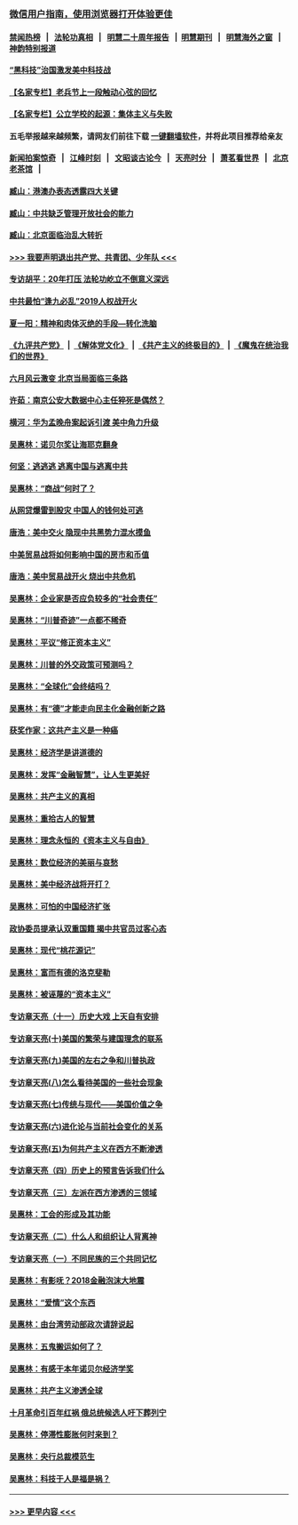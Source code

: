 ### [微信用户指南，使用浏览器打开体验更佳](https://github.com/gfw-breaker/banned-news1/blob/master/indexes/wechat-guide.md?t=0)
#### [禁闻热榜](热点新闻.md?t=0)  &nbsp;&nbsp;|&nbsp;&nbsp; [法轮功真相](https://github.com/gfw-breaker/truth/blob/master/README.md?t=0) &nbsp;&nbsp;|&nbsp;&nbsp; [明慧二十周年报告](https://github.com/gfw-breaker/mh-reports/blob/master/README.md?t=0) &nbsp;&nbsp;|&nbsp;&nbsp;[明慧期刊](https://github.com/gfw-breaker/mh-qikan) &nbsp;&nbsp;|&nbsp;&nbsp; [明慧海外之窗](https://github.com/gfw-breaker/mh-news/blob/master/README.md?t=0) &nbsp;&nbsp;|&nbsp;&nbsp; [神韵特别报道](https://github.com/gfw-breaker/mh-news/blob/master/shenyun.md?t=0)
#### [“黑科技”治国激发美中科技战](../pages/nsc423/n11638056.md?t=02031644) 
#### [【名家专栏】老兵节上一段触动心弦的回忆](../pages/nsc423/n11646016.md?t=02031644) 
#### [【名家专栏】公立学校的起源：集体主义与失败](../pages/nsc423/n11601833.md?t=02031644) 
#### 五毛举报越来越频繁，请网友们前往下载 [一键翻墙软件](https://github.com/gfw-breaker/ssr-accounts)，并将此项目推荐给亲友
#### [新闻拍案惊奇](https://github.com/gfw-breaker/banned-news1/blob/master/pages/link4.md) &nbsp;&nbsp;|&nbsp;&nbsp; [江峰时刻](https://github.com/gfw-breaker/banned-news1/blob/master/pages/link4.md) &nbsp;&nbsp;|&nbsp;&nbsp; [文昭谈古论今](https://github.com/gfw-breaker/banned-news1/blob/master/pages/link4.md) &nbsp;&nbsp;|&nbsp;&nbsp; [天亮时分](https://github.com/gfw-breaker/banned-news1/blob/master/pages/link4.md) &nbsp;&nbsp;|&nbsp;&nbsp; [萧茗看世界](https://github.com/gfw-breaker/banned-news1/blob/master/pages/link4.md) &nbsp;&nbsp;|&nbsp;&nbsp; [北京老茶馆](https://github.com/gfw-breaker/banned-news1/blob/master/pages/link4.md) &nbsp;&nbsp;|&nbsp;&nbsp; 
#### [臧山：港澳办表态透露四大关键](../pages/nsc423/n11421628.md?t=02031644) 
#### [臧山：中共缺乏管理开放社会的能力](../pages/nsc423/n11407457.md?t=02031644) 
#### [臧山：北京面临治乱大转折](../pages/nsc423/n11406895.md?t=02031644) 
#### [>>> 我要声明退出共产党、共青团、少年队 <<<](https://github.com/begood0513/goodnews/blob/master/quit/letter.md) 
#### [专访胡平：20年打压 法轮功屹立不倒意义深远](../pages/nsc423/n11398800.md?t=02031644) 
#### [中共最怕“逢九必乱”2019人权战开火](../pages/nsc423/n11385248.md?t=02031644) 
#### [夏一阳：精神和肉体灭绝的手段—转化洗脑](../pages/nsc423/n11368250.md?t=02031644) 
#### [《九评共产党》](https://github.com/begood0513/9ping.md/blob/master/README.md) &nbsp;|&nbsp; [《解体党文化》](../../../../jtdwh.md/blob/master/README.md)  &nbsp;|&nbsp; [《共产主义的终极目的》](../../../../gczydzjmd.md/blob/master/README.md) &nbsp;|&nbsp; [《魔鬼在统治我们的世界》](../../../../mgztzwmdsj.md/blob/master/README.md) 
#### [六月风云激变 北京当局面临三条路](../pages/nsc423/n11313668.md?t=02031644) 
#### [许茹：南京公安大数据中心主任猝死是偶然？](../pages/nsc423/n11064744.md?t=02031644) 
#### [横河：华为孟晚舟案起诉引渡 美中角力升级](../pages/nsc423/n11027230.md?t=02031644) 
#### [吴惠林：诺贝尔奖让海耶克翻身](../pages/nsc423/n10890049.md?t=02031644) 
#### [何坚：逃逃逃 逃离中国与逃离中共](../pages/nsc423/n10592891.md?t=02031644) 
#### [吴惠林：“商战”何时了？](../pages/nsc423/n10573558.md?t=02031644) 
#### [从网贷爆雷到股灾 中国人的钱何处可逃](../pages/nsc423/n10572800.md?t=02031644) 
#### [唐浩：美中交火 隐现中共黑势力混水摸鱼](../pages/nsc423/n10544040.md?t=02031644) 
#### [中美贸易战将如何影响中国的房市和币值](../pages/nsc423/n10543697.md?t=02031644) 
#### [唐浩：美中贸易战开火 烧出中共危机](../pages/nsc423/n10540126.md?t=02031644) 
#### [吴惠林：企业家是否应负较多的“社会责任”](../pages/nsc423/n10535022.md?t=02031644) 
#### [吴惠林：“川普奇迹”一点都不稀奇](../pages/nsc423/n10512808.md?t=02031644) 
#### [吴惠林：平议“修正资本主义”](../pages/nsc423/n10495724.md?t=02031644) 
#### [吴惠林：川普的外交政策可预测吗？](../pages/nsc423/n10462387.md?t=02031644) 
#### [吴惠林：“全球化”会终结吗？](../pages/nsc423/n10452838.md?t=02031644) 
#### [吴惠林：有“德”才能走向民主化金融创新之路](../pages/nsc423/n10432292.md?t=02031644) 
#### [获奖作家：这共产主义是一种癌](../pages/nsc423/n10431541.md?t=02031644) 
#### [吴惠林：经济学是讲道德的](../pages/nsc423/n10398014.md?t=02031644) 
#### [吴惠林：发挥“金融智慧”，让人生更美好](../pages/nsc423/n10375019.md?t=02031644) 
#### [吴惠林：共产主义的真相](../pages/nsc423/n10351394.md?t=02031644) 
#### [吴惠林：重拾古人的智慧](../pages/nsc423/n10337691.md?t=02031644) 
#### [吴惠林：理念永恒的《资本主义与自由》](../pages/nsc423/n10316274.md?t=02031644) 
#### [吴惠林：数位经济的美丽与哀愁](../pages/nsc423/n10292946.md?t=02031644) 
#### [吴惠林：美中经济战将开打？](../pages/nsc423/n10258825.md?t=02031644) 
#### [吴惠林：可怕的中国经济扩张](../pages/nsc423/n10219147.md?t=02031644) 
#### [政协委员提承认双重国籍 揭中共官员过客心态](../pages/nsc423/n10208809.md?t=02031644) 
#### [吴惠林：现代“桃花源记”](../pages/nsc423/n10185234.md?t=02031644) 
#### [吴惠林：富而有德的洛克斐勒](../pages/nsc423/n10142264.md?t=02031644) 
#### [吴惠林：被诬蔑的“资本主义”](../pages/nsc423/n10124816.md?t=02031644) 
#### [专访章天亮（十一）历史大戏 上天自有安排](../pages/nsc423/n10094905.md?t=02031644) 
#### [专访章天亮(十)美国的繁荣与建国理念的联系](../pages/nsc423/n10094899.md?t=02031644) 
#### [专访章天亮(九)美国的左右之争和川普执政](../pages/nsc423/n10094889.md?t=02031644) 
#### [专访章天亮(八)怎么看待美国的一些社会现象](../pages/nsc423/n10094857.md?t=02031644) 
#### [专访章天亮(七)传统与现代——美国价值之争](../pages/nsc423/n10093140.md?t=02031644) 
#### [专访章天亮(六)进化论与当前社会变化的关系](../pages/nsc423/n10092036.md?t=02031644) 
#### [专访章天亮(五)为何共产主义在西方不断渗透](../pages/nsc423/n10083620.md?t=02031644) 
#### [专访章天亮（四）历史上的预言告诉我们什么](../pages/nsc423/n10083606.md?t=02031644) 
#### [专访章天亮（三）左派在西方渗透的三领域](../pages/nsc423/n10081115.md?t=02031644) 
#### [吴惠林：工会的形成及其功能](../pages/nsc423/n10080633.md?t=02031644) 
#### [专访章天亮（二）什么人和组织让人背离神](../pages/nsc423/n10076637.md?t=02031644) 
#### [专访章天亮（一）不同民族的三个共同记忆](../pages/nsc423/n10074188.md?t=02031644) 
#### [吴惠林：有影呒？2018金融泡沫大地震](../pages/nsc423/n10040534.md?t=02031644) 
#### [吴惠林：“爱情”这个东西](../pages/nsc423/n10019423.md?t=02031644) 
#### [吴惠林：由台湾劳动部政次请辞说起](../pages/nsc423/n9979679.md?t=02031644) 
#### [吴惠林：五鬼搬运如何了？](../pages/nsc423/n9925338.md?t=02031644) 
#### [吴惠林：有感于本年诺贝尔经济学奖](../pages/nsc423/n9871883.md?t=02031644) 
#### [吴惠林：共产主义渗透全球](../pages/nsc423/n9812748.md?t=02031644) 
#### [十月革命引百年红祸 俄总统候选人吁下葬列宁](../pages/nsc423/n9810182.md?t=02031644) 
#### [吴惠林：停滞性膨胀何时来到？](../pages/nsc423/n9764136.md?t=02031644) 
#### [吴惠林：央行总裁模范生](../pages/nsc423/n9728134.md?t=02031644) 
#### [吴惠林：科技于人是福是祸？](../pages/nsc423/n9672982.md?t=02031644) 

----
#### [ >>> 更早内容 <<< ](../indexes/nsc423-earlier.md)
